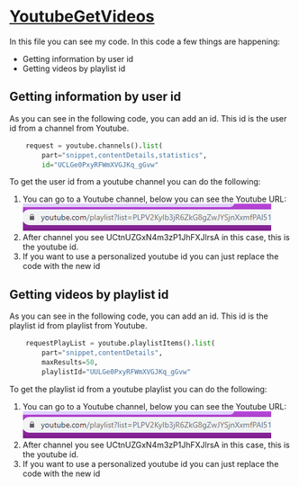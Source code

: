 # [YoutubeGetVideos](https://github.com/elmiratjee/youtubeGetVideos/blob/master/test.py "Code")
In this file you can see my code. In this code a few things are happening:
* Getting information by user id
* Getting videos by playlist id 

## Getting information by user id
As you can see in the following code, you can add an id. This id is the user id from a channel from Youtube. 
```python
    request = youtube.channels().list(
        part="snippet,contentDetails,statistics",
        id="UCLGe0PxyRFWmXVGJKq_gGvw"
```
To get the user id from a youtube channel you can do the following:
1. You can go to a Youtube channel, below you can see the Youtube URL:
![alt text](https://github.com/elmiratjee/youtubeGetVideos/blob/master/image.png "Logo Title Text 1")
2. After channel you see UCtnUZGxN4m3zP1JhFXJlrsA in this case, this is the youtube id.
3. If you want to use a personalized youtube id you can just replace the code with the new id

## Getting videos by playlist id
As you can see in the following code, you can add an id. This id is the playlist id from playlist from Youtube. 
```python
    requestPlayList = youtube.playlistItems().list(
        part="snippet,contentDetails",
        maxResults=50,
        playlistId="UULGe0PxyRFWmXVGJKq_gGvw"
```
To get the playlist id from a youtube playlist you can do the following:
1. You can go to a Youtube channel, below you can see the Youtube URL:
![alt text](https://github.com/elmiratjee/youtubeGetVideos/blob/master/image.png "Logo Title Text 1")
2. After channel you see UCtnUZGxN4m3zP1JhFXJlrsA in this case, this is the youtube id.
3. If you want to use a personalized youtube id you can just replace the code with the new id
